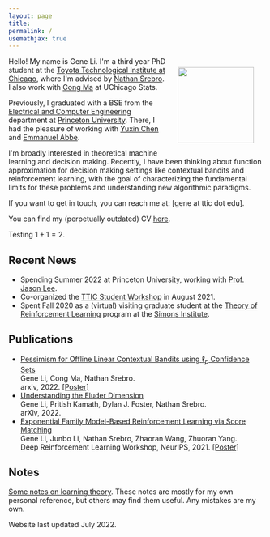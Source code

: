 ```yaml
---
layout: page
title: 
permalink: /
usemathjax: true
---
```


<img style="float:right;margin:20px;" src="{{site.url}}/images/picme.jpg" width="150">

Hello! My name is Gene Li. I'm a third year PhD student at the [Toyota Technological Institute at Chicago](https://ttic.edu/), where I'm advised by [Nathan Srebro](https://ttic.uchicago.edu/~nati/). I also work with [Cong Ma](https://congma1028.github.io) at UChicago Stats.

Previously, I graduated with a BSE from the [Electrical and Computer Engineering](https://ece.princeton.edu) department at [Princeton University](http://www.princeton.edu). There, I had the pleasure of working with [Yuxin Chen](http://www.princeton.edu/~yc5/) and [Emmanuel Abbe](https://web.math.princeton.edu/~eabbe/).

I'm broadly interested in theoretical machine learning and decision making. Recently, I have been thinking about function approximation for decision making settings like contextual bandits and reinforcement learning, with the goal of characterizing the fundamental limits for these problems and understanding new algorithmic paradigms. 

If you want to get in touch, you can reach me at: [gene at ttic dot edu].

You can find my (perpetually outdated) CV [here]({{site.url}}/pdfs/gene_li_cv.pdf).

Testing $1+1 =2$.

## Recent News
* Spending Summer 2022 at Princeton University, working with [Prof. Jason Lee](https://jasondlee88.github.io).
* Co-organized the [TTIC Student Workshop](https://ttic-student-workshop.github.io) in August 2021.
* Spent Fall 2020 as a (virtual) visiting graduate student at the [Theory of Reinforcement Learning](https://simons.berkeley.edu/programs/rl20) program at the [Simons Institute](https://simons.berkeley.edu).

## Publications
* [Pessimism for Offline Linear Contextual Bandits using $\ell_p$ Confidence Sets](https://arxiv.org/abs/2205.10671)\
Gene Li, Cong Ma, Nathan Srebro.\
arxiv, 2022. [[Poster]]({{site.url}}/pdfs/poster_pess.pdf)
* [Understanding the Eluder Dimension](https://arxiv.org/abs/2104.06970)\
Gene Li, Pritish Kamath, Dylan J. Foster, Nathan Srebro.\
arXiv, 2022.
* [Exponential Family Model-Based Reinforcement Learning via Score Matching](https://arxiv.org/abs/2112.14195)\
Gene Li, Junbo Li, Nathan Srebro, Zhaoran Wang, Zhuoran Yang.\
Deep Reinforcement Learning Workshop, NeurIPS, 2021. [[Poster]]({{site.url}}/pdfs/poster_smrl.pdf)

## Notes
[Some notes on learning theory]({{site.url}}/pdfs/learning_theory.pdf). These notes are mostly for my own personal reference, but others may find them useful. Any mistakes are my own.

Website last updated July 2022.